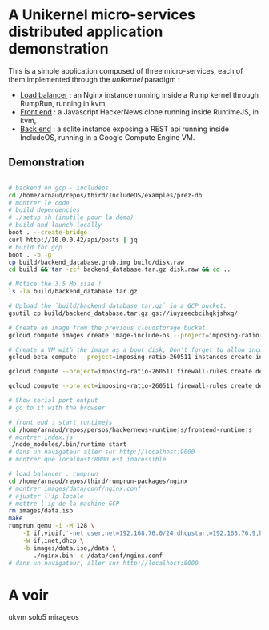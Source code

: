 # A Unikernel micro-services distributed application demonstration

This is a simple application composed of three micro-services, each of them implemented through the *unikernel* paradigm :

- [Load balancer](load-balancer-rumprun) : an Nginx instance running inside a Rump kernel through RumpRun, running in kvm,
- [Front end](frontend-runtimejs) : a Javascript HackerNews clone running inside RuntimeJS, in kvm,
- [Back end](backend-includeos) : a sqlite instance exposing a REST api running inside IncludeOS, running in a Google Compute Engine VM.

## Demonstration

```bash

# backend on gcp - includeos
cd /home/arnaud/repos/third/IncludeOS/examples/prez-db
# montrer le code
# build dependencies
# ./setup.sh (inutile pour la démo)
# build and launch locally
boot . --create-bridge
curl http://10.0.0.42/api/posts | jq
# build for gcp
boot . -b -g
cp build/backend_database.grub.img build/disk.raw
cd build && tar -zcf backend_database.tar.gz disk.raw && cd ..

# Notice the 3.5 Mb size !
ls -la build/backend_database.tar.gz

# Upload the `build/backend_database.tar.gz` in a GCP bucket.
gsutil cp build/backend_database.tar.gz gs://iuyzeecbcihqkjshxg/

# Create an image from the previous cloudstorage bucket.
gcloud compute images create image-include-os --project=imposing-ratio-260511 --source-uri=https://storage.googleapis.com/iuyzeecbcihqkjshxg/backend_database.tar.gz

# Create a VM with the image as a boot disk, Don't forget to allow incoming HTTP traffic.
gcloud beta compute --project=imposing-ratio-260511 instances create instance-include-os --zone=europe-west1-b --machine-type=n1-standard-1 --subnet=default --scopes=https://www.googleapis.com/auth/devstorage.read_only,https://www.googleapis.com/auth/logging.write,https://www.googleapis.com/auth/monitoring.write,https://www.googleapis.com/auth/servicecontrol,https://www.googleapis.com/auth/service.management.readonly,https://www.googleapis.com/auth/trace.append --tags=http-server,https-server --image=image-include-os --image-project=imposing-ratio-260511

gcloud compute --project=imposing-ratio-260511 firewall-rules create default-allow-http --direction=INGRESS --priority=1000 --network=default --action=ALLOW --rules=tcp:80 --source-ranges=0.0.0.0/0 --target-tags=http-server

gcloud compute --project=imposing-ratio-260511 firewall-rules create default-allow-https --direction=INGRESS --priority=1000 --network=default --action=ALLOW --rules=tcp:443 --source-ranges=0.0.0.0/0 --target-tags=https-server

# Show serial port output
# go to it with the browser

# front end : start runtimejs
cd /home/arnaud/repos/persos/hackernews-runtimejs/frontend-runtimejs
# montrer index.js
./node_modules/.bin/runtime start
# dans un navigateur aller sur http://localhost:9000
# montrer que localhost:8000 est inacessible

# load balancer : rumprun
cd /home/arnaud/repos/third/rumprun-packages/nginx
# montrer images/data/conf/nginx.conf
# ajuster l'ip locale
# mettre l'ip de la machine GCP
rm images/data.iso
make
rumprun qemu -i -M 128 \
    -I if,vioif,'-net user,net=192.168.76.0/24,dhcpstart=192.168.76.9,hostfwd=tcp::8000-:80' \
    -W if,inet,dhcp \
    -b images/data.iso,/data \
    -- ./nginx.bin -c /data/conf/nginx.conf
# dans un navigateur, aller sur http://localhost:8000
```



# A voir

ukvm
solo5
mirageos
